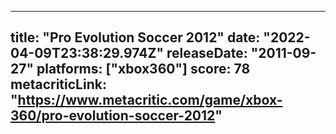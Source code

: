 
---
title: "Pro Evolution Soccer 2012"
date: "2022-04-09T23:38:29.974Z"
releaseDate: "2011-09-27"
platforms: ["xbox360"]
score: 78
metacriticLink: "https://www.metacritic.com/game/xbox-360/pro-evolution-soccer-2012"
---
